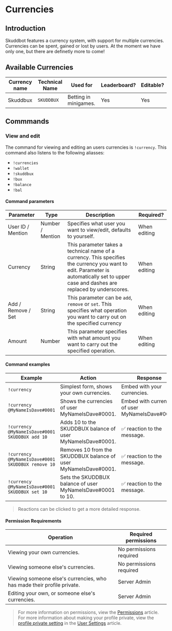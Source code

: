 # Currencies

## Introduction
Skuddbot features a currency system, with support for multiple currencies. Currencies can be spent, gained or lost by users.
At the moment we have only one, but there are definetly more to come! 

## Available Currencies
| Currency name | Technical Name | Used for              | Leaderboard? | Editable? |
|---------------|----------------|-----------------------|--------------|-----------|
| Skuddbux      | `SKUDDBUX`     | Betting in minigames. | Yes          | Yes       |
## Commmands
### View and edit
The command for viewing and editing an users currencies is `!currency`.
This command also listens to the following aliasses:
- `!currencies`
- `!wallet`
- `!skuddbux`
- `!bux`
- `!balance`
- `!bal`

#### Command parameters
| Parameter          | Type             | Description                                                                                                                                                                             | Required?    |
|--------------------|------------------|-----------------------------------------------------------------------------------------------------------------------------------------------------------------------------------------|--------------|
| User ID / Mention  | Number / Mention | Specifies what user you want to view/edit, defaults to yourself.                                                                                                                        | When editing |
| Currency           | String           | This parameter takes a technical name of a currency. This specifies the currency you want to edit. Parameter is automatically set to upper case and dashes are replaced by underscores. | When editing |
| Add / Remove / Set | String           | This parameter can be `add`, `remove` or `set`. This specifies what operation you want to carry out on the specified currency                                                           | When editing |
| Amount             | Number           | This parameter specifies with what amount you want to carry out the specified operation.                                                                                                | When editing |
#### Command examples
| Example                                           | Action                                                          | Response                                         |
|---------------------------------------------------|-----------------------------------------------------------------|--------------------------------------------------|
| `!currency`                                       | Simplest form, shows your own currencies.                       | Embed with your currencies.                      |
| `!currency @MyNameIsDave#0001`                    | Shows the currencies of user MyNameIsDave#0001.                 | Embed with currencies of user MyNameIsDave#0001. |
| `!currency @MyNameIsDave#0001 SKUDDBUX add 10`    | Adds 10 to the SKUDDBUX balance of user MyNameIsDave#0001.      | ✅ reaction to the message.                       |
| `!currency @MyNameIsDave#0001 SKUDDBUX remove 10` | Removes 10 from the SKUDDBUX balance of user MyNameIsDave#0001. | ✅ reaction to the message.                       |
| `!currency @MyNameIsDave#0001 SKUDDBUX set 10`    | Sets the SKUDDBUX balance of user MyNameIsDave#0001 to 10.      | ✅ reaction to the message.                       |
> Reactions can be clicked to get a more detailed response.

#### Permission Requirements
| Operation                                                              | Required permissions    |
|------------------------------------------------------------------------|-------------------------|
| Viewing your own currencies.                                           | No permissions required |
| Viewing someone else's currencies.                                     | No permissions required |
| Viewing someone else's currencies, who has made their profile private. | Server Admin            |
| Editing your own, or someone else's currencies.                        | Server Admin            |
> For more information on permissions, view the [Permissions](/Systems/permissions.md) article.  
> For more information about making your profile private, view the [profile private setting](user-settings.md#profile-private) in the [User Settings](user-settings.md) article.






